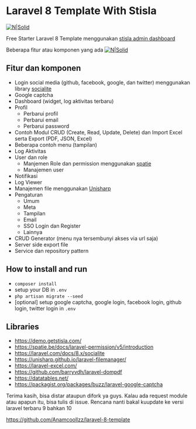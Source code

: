 # Laravel 8 Template With Stisla

[![N|Solid](https://res.cloudinary.com/sistem-informasi/image/upload/c_scale,w_100/v1677141031/logo_srs66z.png)](https://anamapp.my.id)

Free Starter Laravel 8 Template menggunakan [stisla admin dashboard ](https://github.com/stisla/stisla)

Beberapa fitur atau komponen yang ada
[![N|Solid](https://res.cloudinary.com/sistem-informasi/image/upload/v1677142211/Screen_Shot_2023-02-23_at_15.26.27_axnj7a.png)](https://anamapp.my.id)

## Fitur dan komponen

-   Login social media (github, facebook, google, dan twitter) menggunakan library [socialite](https://laravel.com/docs/8.x/socialite)
-   Google captcha
-   Dashboard (widget, log aktivitas terbaru)
-   Profil
    -   Perbarui profil
    -   Perbarui email
    -   Perbarui password
-   Contoh Modul CRUD (Create, Read, Update, Delete) dan Import Excel serta Export (PDF, JSON, Excel)
-   Beberapa contoh menu (tampilan)
-   Log Aktivitas
-   User dan role
    -   Manjemen Role dan permission menggunakan [spatie](https://spatie.be/docs/laravel-permission/v5/introduction)
    -   Manajemen user
-   Notifikasi
-   Log Viewer
-   Manajemen file menggunakan [Unisharp](https://unisharp.github.io/laravel-filemanager/)
-   Pengaturan
    -   Umum
    -   Meta
    -   Tampilan
    -   Email
    -   SSO Login dan Register
    -   Lainnya
-   CRUD Generator (menu nya tersembunyi akses via url saja)
-   Server side export file
-   Service dan repository pattern

## How to install and run

-   `composer install`
-   setup your DB in `.env`
-   `php artisan migrate --seed`
-   [optional] setup google captcha, google login, facebook login, github login, twitter login in `.env`

## Libraries

-   https://demo.getstisla.com/
-   https://spatie.be/docs/laravel-permission/v5/introduction
-   https://laravel.com/docs/8.x/socialite
-   https://unisharp.github.io/laravel-filemanager/
-   https://laravel-excel.com/
-   https://github.com/barryvdh/laravel-dompdf
-   https://datatables.net/
-   https://packagist.org/packages/buzz/laravel-google-captcha

Terima kasih, bisa distar ataupun difork ya guys. Kalau ada request module atau apapun itu, bisa tulis di issue.
Rencana nanti bakal kuupdate ke versi laravel terbaru 9 bahkan 10

https://github.com/Anamcoollzz/laravel-8-template
